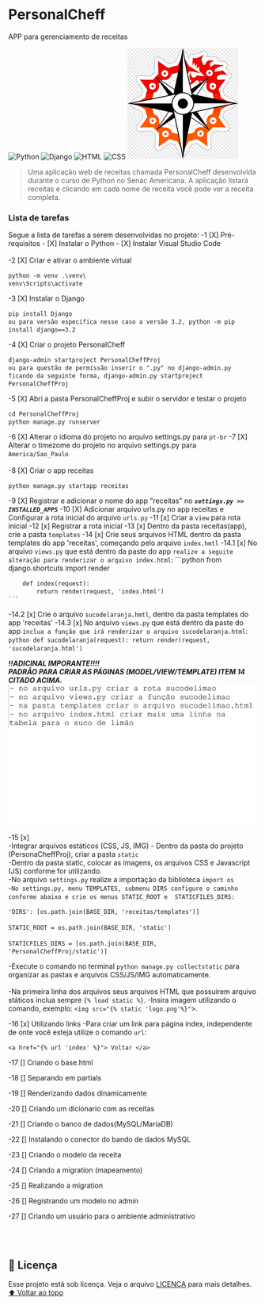 # PersonalCheff
 APP para gerenciamento de receitas

 <!---Esses são exemplos. Veja https://shields.io para outras pessoas ou para personalizar este conjunto de escudos. Você pode querer incluir dependências, status do projeto e informações de licença aqui--->
![Python](https://img.shields.io/badge/Python-14354C?style=for-the-badge&logo=python&logoColor=white)
![Django](https://img.shields.io/badge/Django-092E20?style=for-the-badge&logo=django&logoColor=white)
![HTML](https://img.shields.io/badge/HTML5-E34F26?style=for-the-badge&logo=html5&logoColor=white)
![CSS](https://img.shields.io/badge/CSS3-1572B6?style=for-the-badge&logo=css3&logoColor=white)
<img src="exemplo-image.png" alt="exemplo imagem">
> Uma aplicação web de receitas chamada PersonalCheff desenvolvida durante o curso de Python no Senac Americana. A aplicação listará receitas e clicando em cada nome de receita você pode ver a receita completa.
### Lista de tarefas
Segue a lista de tarefas a serem desenvolvidas no projeto:
-1 [X] Pré-requisitos
    - [X] Instalar o Python
    - [X] Instalar Visual Studio Code
<br><br>
-2 [X] Criar e ativar o ambiente virtual
```
python -m venv .\venv\
venv\Scripts\activate
```
-3 [X] Instalar o Django
```
pip install Django
ou para versão especifica nesse caso a versão 3.2, python -m pip install django==3.2
```
-4 [X] Criar o projeto PersonalCheff
```
django-admin startproject PersonalCheffProj
ou para questão de permissão inserir o ".py" no django-admin.py ficando da seguinte forma, django-admin.py startproject PersonalCheffProj
```
-5 [X] Abri a pasta PersonalCheffProj e subir o servidor e testar o projeto
```
cd PersonalCheffProj
python manage.py runserver
```
-6 [X] Alterar o idioma do projeto no arquivo settings.py para `pt-br`
-7 [X] Alterar o timezome do projeto no arquivo settings.py para `America/Sao_Paulo` 
<br><br>
-8 [X] Criar o app receitas
```
python manage.py startapp receitas
```
-9 [X] Registrar e adicionar o nome do app "receitas" no ***`settings.py >> INSTALLED_APPS`***
-10 [X] Adicionar arquivo urls.py no app receitas e Configurar a rota inicial do arquivo `urls.py`
-11 [x] Criar a `view` para rota inicial
-12 [x] Registrar a rota inicial
-13 [x] Dentro da pasta receitas(app), crie a pasta `templates`
-14 [x] Crie seus arquivos HTML  dentro da pasta templates do app 'receitas', começando pelo arquivo `index.hmtl`
-14.1 [x] No arquivo `views.py` que está dentro da paste do app `realize a seguite alteração para renderizar o arquivo index.html`:
    ```python
        from django.shortcuts import render

        def index(request):
            return render(request, 'index.html')
    ```
-14.2 [x] Crie o arquivo `sucodelaranja.hmtl`, dentro da pasta templates do app 'receitas'
-14.3 [x] No arquivo `views.py` que está dentro da paste do app `inclua a função que irá renderizar o arquivo sucodelaranja.html`:
    ```python
        def sucodelaranja(request):
            return render(request, 'sucodelaranja.html')
    ```

***!!ADICINAL IMPORANTE!!!! <br>
PADRÃO PARA CRIAR AS PÁGINAS (MODEL/VIEW/TEMPLATE) ITEM 14 CITADO ACIMA.*** <br>
<img src="passo_a_passo.png" alt="passo_a_passo">

-15 [x] <br>
    -Integrar arquivos estáticos (CSS, JS, IMG)
    - Dentro da pasta do projeto (PersonaCheffProj), criar a pasta `static` <br>
    -Dentro da pasta static, colocar as imagens, os arquivos CSS e Javascript (JS) conforme for utilizando. <br>
    -No arquivo `settings.py` realize a importação da biblioteca `import os` <br>
    -`No settings.py, menu TEMPLATES, submenu DIRS configure o caminho conforme abaixo e crie os menus STATIC_ROOT e  STATICFILES_DIRS:` <br>

    'DIRS': [os.path.join(BASE_DIR, 'receitas/templates')]

    STATIC_ROOT = os.path.join(BASE_DIR, 'static')

    STATICFILES_DIRS = [os.path.join(BASE_DIR, 'PersonalCheffProj/static')]

   -Execute o comando no terminal `python manage.py collectstatic` para organizar as pastas e arquivos CSS/JS/IMG automaticamente. <br><br> 
    -Na primeira linha dos arquivos seus arquivos HTML que possuirem arquivo státicos inclua sempre `{% load static %}`.
    -Insira imagem utilizando o comando, exemplo: `<img src="{% static 'logo.png'%}"`>. 

-16 [x] Utilizando links
    -Para criar um link para página index, independente de onte você esteja utilize o comando `url`:
    
    <a href="{% url 'index' %}"> Voltar </a>

-17 [] Criando o base.html

-18 [] Separando em partials

-19 [] Renderizando dados dinamicamente

-20 [] Criando um dicionario com as receitas

-21 [] Criando o banco de dados(MySQL/MariaDB)

-22 [] Instalando o conector do bando de dados MySQL

-23 [] Criando o modelo da receita

-24 [] Criando a migration (mapeamento)

-25 [] Realizando a migration

-26 [] Registrando um modelo no admin

-27 [] Criando um usuário para o ambiente administrativo



<br><br>
## 📝 Licença
Esse projeto está sob licença. Veja o arquivo [LICENÇA](LICENSE.md) para mais detalhes.
[⬆ Voltar ao topo](#nome-do-projeto)<br>


